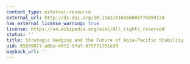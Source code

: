 ```yaml
---
content_type: external-resource
external_url: http://dx.doi.org/10.1162/016366005774859724
has_external_license_warning: true
license: https://en.wikipedia.org/wiki/All_rights_reserved
status: ''
title: Strategic Hedging and the Future of Asia-Pacific Stability
uid: 65899877-a0ba-4072-97af-075771751e39
wayback_url: ''
---
```

